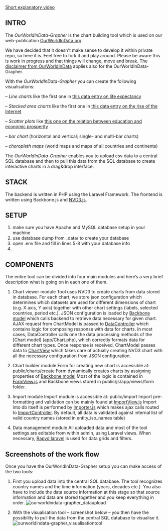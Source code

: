 [Short explanatory video](https://www.youtube.com/watch?v=Fods4ygADLg)

## INTRO
The *OurWorldInData-Grapher* is the chart building tool which is used on our web-publication [OurWorldInData.org](http://OurWorldInData.org).

We have decided that it doesn't make sense to develop it within private repo, so here it is. Feel free to fork it and play around. Please be aware this is work in progress and that things will change, move and break. The [disclaimer from OurWorldInData](http://ourworldindata.org/about/#disclaimer-of-warranties-and-limitation-of-liability) applies also for the OurWorldInData-Grapher.

With the *OurWorldInData-Grapher* you can create the following visualisations:

– *Line charts* like the first one in [this data entry on life expectancy](http://ourworldindata.org/data/population-growth-vital-statistics/life-expectancy/)

– *Stacked area charts* like the first one in [this data entry on the rise of the Internet](http://ourworldindata.org/data/media-communication/internet/)

– *Scatter plots* like [this one on the relation between education and economic prosperity](http://ourworldindata.org/data/education-knowledge/global-rise-of-education/#the-relationship-between-gdp-and-education)

– *bar chart* (horizontal and vertical; single- and multi-bar charts)

– *choropleth maps* (world maps and maps of all countries and continents)


The *OurWorldInData-Grapher* enables you to upload csv data to a central SQL database and then to pull this data from the SQL database to create interactive charts in a drag&drop interface.

## STACK
The backend is written in PHP using the Laravel Framework. The frontend is written using Backbone.js and [NVD3.js](http://nvd3.org/).
	
## SETUP
1. make sure you have Apache and MySQL database setup in your machine 	
2. use database dump from _data/ to create your database  
3. open .env file and fill in lines 5-8 with your database info
4. 

## COMPONENTS
The entire tool can be divided into four main modules and here’s a very brief description what is going on in each one of them.

1. Chart viewer module 
Tool uses NVD3 to create charts from data stored in database. For each chart, we store json configuration which determines which datasets are used for different dimensions of chart (e.g. X axis, Y axis) together with other chart settings (labels, selected countries, period etc.).
JSON configuration is loaded by [Backbone model](public/js/app/models/App.Models.ChartModel.js) which calls backend to retrieve data necessary for given chart.
AJAX request from ChartModel is passed to [DataController](app/Http/Controllers/DataController.php) which contains logic for composing response with data for charts. In most cases, DataController calls one the data processing methods of the [Chart model] (app/Chart.php), which correctly formats data for different chart types.
Once response is received, ChartModel passes data to [ChartView](public/js/app/views/App.Views.ChartView.js) which takes care of actually creating NVD3 chart with all the necessary configuration from JSON configuration. 

2. Chart builder module
Form for creating new chart is accessible at: public/charts/create
Form dynamically creates charts by assigning properties of [Backbone model](public/js/app/models/App.Models.ChartModel.js)
Most of the logic is contained in [FormView.js](public/js/app/views/App.Views.FormView.js) and Backbone views stored in public/js/app/views/form folder.		

3. Import module
Import module is accessible at: public/import
Import pre-formatting and validation can be mainly found at [ImportView.js](public/js/app/views/App.Views.ImportView.js)
Import into db itself is performed by [Importer.js](public/js/app/models/App.Models.Importer.js) which makes ajax calls routed to [ImportController](app/Http/Controllers/ImportController.php).
By default, all data is validated against internal list of valid country names (stored in entity_iso_names table)
<insert sample format of correctly formatted csv>

4. Data management module
All uploaded data and most of the tool settings are editable from within admin, using Laravel views.
When necessary, [Rapyd laravel](https://github.com/zofe/rapyd-laravel) is used for data grids and filters.

## Screenshots of the work flow

Once you have the OurWorldInData-Grapher setup you can make access of the two tools:

1) First you upload data into the central SQL database. The tool recognizes country names and the time information (years, decades etc.). You also have to include the data source information at this stage so that source information and data are stored together and you keep everything in order.
![ourworldindata-grapher_dataupload](http://ourworldindata.org/wp-content/uploads/2015/09/ourworldindata_ourworldindata-grapher_dataupload.png "Optional title")

2) With the visualisation tool – screenshot below – you then have the possibility to pull the data from the central SQL database to visualise it.
![ourworldindata-grapher_visualisationtool](http://ourworldindata.org/wp-content/uploads/2015/09/ourworldindata_ourworldindata-grapher_visualisationtool.png "Optional title")


